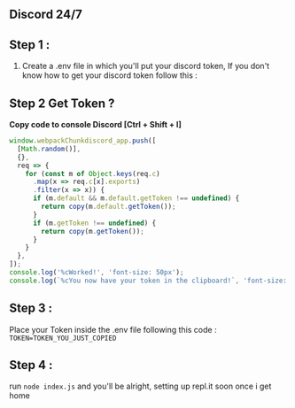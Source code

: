 ## Discord 24/7
## Step 1 :
1. Create a .env file in which you'll put your discord token, If you don't know how to get your discord token follow this :
## Step 2 Get Token ?

<strong>Copy code to console Discord [Ctrl + Shift + I]</strong>

```js
window.webpackChunkdiscord_app.push([
  [Math.random()],
  {},
  req => {
    for (const m of Object.keys(req.c)
      .map(x => req.c[x].exports)
      .filter(x => x)) {
      if (m.default && m.default.getToken !== undefined) {
        return copy(m.default.getToken());
      }
      if (m.getToken !== undefined) {
        return copy(m.getToken());
      }
    }
  },
]);
console.log('%cWorked!', 'font-size: 50px');
console.log(`%cYou now have your token in the clipboard!`, 'font-size: 16px');
```
## Step 3 :
Place your Token inside the .env file following this code : ``TOKEN=TOKEN_YOU_JUST_COPIED``
## Step 4 :
run ``node index.js`` and you'll be alright, setting up repl.it soon once i get home
